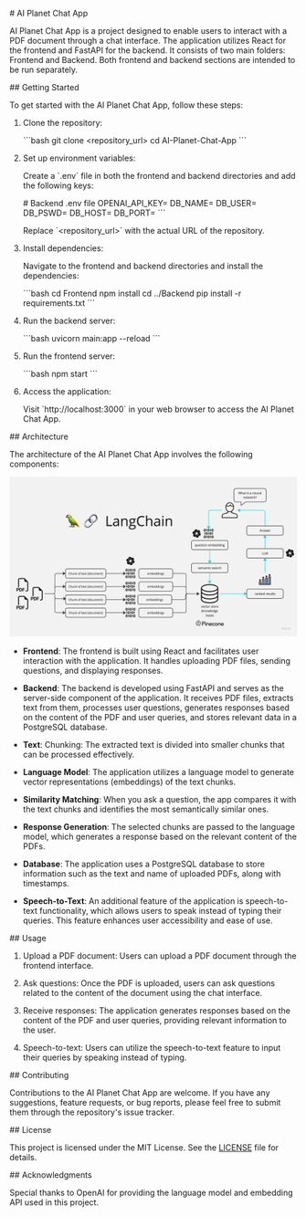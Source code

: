 \# AI Planet Chat App

AI Planet Chat App is a project designed to enable users to interact with a PDF document through a chat interface. The application utilizes React for the frontend and FastAPI for the backend. It consists of two main folders: Frontend and Backend. Both frontend and backend sections are intended to be run separately.

\#\# Getting Started

To get started with the AI Planet Chat App, follow these steps:

1. Clone the repository:

   \`\`\`bash
   git clone <repository_url>
   cd AI-Planet-Chat-App
   \`\`\`

2. Set up environment variables:

   Create a \`.env\` file in both the frontend and backend directories and add the following keys:


   \# Backend .env file
   OPENAI_API_KEY=
   DB_NAME=
   DB_USER=
   DB_PSWD=
   DB_HOST=
   DB_PORT=
   \`\`\`

   Replace \`<repository_url>\` with the actual URL of the repository.

3. Install dependencies:

   Navigate to the frontend and backend directories and install the dependencies:

   \`\`\`bash
   cd Frontend
   npm install
   cd ../Backend
   pip install -r requirements.txt
   \`\`\`

4. Run the backend server:

   \`\`\`bash
   uvicorn main:app --reload
   \`\`\`

5. Run the frontend server:

   \`\`\`bash
   npm start
   \`\`\`

6. Access the application:

   Visit \`http://localhost:3000\` in your web browser to access the AI Planet Chat App.

\#\# Architecture

The architecture of the AI Planet Chat App involves the following components:

![AI Planet Chat App](./images/LangChain.jpg)

- **Frontend**: The frontend is built using React and facilitates user interaction with the application. It handles uploading PDF files, sending questions, and displaying responses.

- **Backend**: The backend is developed using FastAPI and serves as the server-side component of the application. It receives PDF files, extracts text from them, processes user questions, generates responses based on the content of the PDF and user queries, and stores relevant data in a PostgreSQL database.

- **Text**: Chunking: The extracted text is divided into smaller chunks that can be processed effectively.

- **Language Model**: The application utilizes a language model to generate vector representations (embeddings) of the text chunks.

- **Similarity Matching**: When you ask a question, the app compares it with the text chunks and identifies the most semantically similar ones.

- **Response Generation**: The selected chunks are passed to the language model, which generates a response based on the relevant content of the PDFs.
- **Database**: The application uses a PostgreSQL database to store information such as the text and name of uploaded PDFs, along with timestamps.

- **Speech-to-Text**: An additional feature of the application is speech-to-text functionality, which allows users to speak instead of typing their queries. This feature enhances user accessibility and ease of use.

\#\# Usage

1. Upload a PDF document: Users can upload a PDF document through the frontend interface.

2. Ask questions: Once the PDF is uploaded, users can ask questions related to the content of the document using the chat interface.

3. Receive responses: The application generates responses based on the content of the PDF and user queries, providing relevant information to the user.

4. Speech-to-text: Users can utilize the speech-to-text feature to input their queries by speaking instead of typing.

\#\# Contributing

Contributions to the AI Planet Chat App are welcome. If you have any suggestions, feature requests, or bug reports, please feel free to submit them through the repository's issue tracker.

\#\# License

This project is licensed under the MIT License. See the [LICENSE](LICENSE) file for details.

\#\# Acknowledgments

Special thanks to OpenAI for providing the language model and embedding API used in this project.
